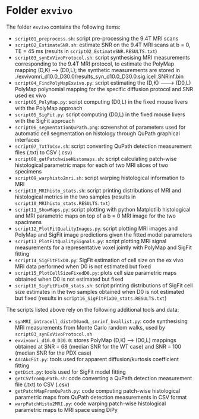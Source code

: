 # Folder `exvivo`
The folder `exvivo` contains the following items:

* `script01_preprocess.sh`: script pre-processing the 9.4T MRI scans
* `script02_EstimateSNR.sh`: estimate SNR on the 9.4T MRI scans at b = 0, TE = 45 ms (results in `script02_EstimateSNR.RESULTS.txt`)
* `script03_synExVivoProtocol.sh`: script synthesising MRI measurements corresponding to the 9.4T MRI protocol, to estimate the PolyMap mapping (D,K) --> (D0,L); the  synthetic measurements are stored in ./exvivomri_d10.0_D30.0/results_syn_d10.0_D30.0.sig.icell.SNRinf.bin
* `script04_FindPolyMapExvivo.py`: script estimating the (D,K) ---> (D0,L) PolyMap polynomial mapping for the specific diffusion protocol and SNR used ex vivo
* `script05_PolyMap.py`: script computing (D0,L) in the fixed mouse livers with the PolyMap approach
* `script05_SigFit.py`: script computing (D0,L) in the fixed mouse livers with the SigFit approach
* `script06_segmentationQuPath.png`: screenshot of parameters used for automatic cell segmentation on histology through QuPath graphical interfaces
* `script07_TxtToCsv.sh`: script converting QuPath detection measurement files (.txt) to CSV (.csv)
* `script08_getPatchwiseHistomaps.sh`: script calculating patch-wise histological parametric maps for each of two MRI slices of two specimens
* `script09_warphisto2mri.sh`: script warping histological information to MRI
* `script10_MRIhisto_stats.sh`: script printing distributions of MRI and histological metrics in the two samples (results in `script10_MRIhisto_stats.RESULTS.txt`)
* `script11_ShowMaps.py`: script plotting with python Matplotlib histological and MRI parametric maps on top of a b = 0 MRI image for the two spacimens
* `script12_PlotFitQualityImages.py`: script plotting MRI images and PolyMap and SigFit image predictions given the fitted model parameters
* `script13_PlotFitQualitySignals.py`: script plotting MRI signal measurements for a representative voxel jointly with PolyMap and SigFit fitting
* `script14_SigFitFixD0.py`: SigFit estimation of cell size on the ex vivo MRI data performed when D0 is not estimated but fixed
* `script15_PlotCellSizeFixedD0.py`: plots cell size parametric maps obtained when D0 is not estimated but fixed
* `script16_SigFitFixD0_stats.sh`: script printing distributions of SigFit cell size estimates in the two samples obtained when D0 is not estimated but fixed (results in `script16_SigFitFixD0_stats.RESULTS.txt`)


The scripts listed above rely on the following additional tools and data:

* `synMRI_intracell_distrD0andL_snrinf_bvallist.py`: code synthesising MRI measurements from Monte Carlo random walks, used by `script03_synExVivoProtocol.sh`
* `exvivomri_d10.0_D30.0`: stores PolyMap (D,K) --> (D0,L) mappings obtained at SNR = 68 (median SNR for the WT case) and SNR = 100 (median SNR for the PDX case)
* `AdcAkcFit.py`: tools used for apparent diffusion/kurtosis coefficient fitting
* `getDict.py`: tools used for SigFit model fitting
* `getCSVfromQuPath.sh`: code converting a QuPath detection measurement file (.txt) to CSV (.csv) 
* `getPatchMapFromQuPath.py`: code computing patch-wise histological parametric maps from QuPath detection measurements in CSV format
* `warpPatchHisto2MRI.py`: code warping patch-wise histological parametric maps to MRI space using DiPy

